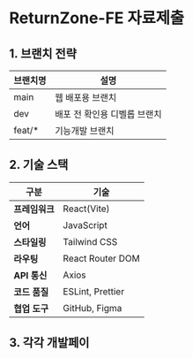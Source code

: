 # ReturnZone-FE 자료제출

## 1. 브랜치 전략

| 브랜치명 | 설명 |
| --------|-------|
| main | 웹 배포용 브랜치 |
| dev | 배포 전 확인용 디벨롭 브랜치 |
| feat/* | 기능개발 브랜치 | 

## 2. 기술 스택

| 구분 | 기술 | 
|-----|------|
|**프레임워크**| React(Vite) |
| **언어** | JavaScript |
| **스타일링** | Tailwind CSS |
| **라우팅** | React Router DOM |
| **API 통신** | Axios |
| **코드 품질** | ESLint, Prettier |
| **협업 도구** | GitHub, Figma |

## 3. 각각 개발페이
